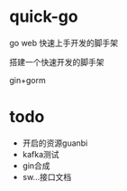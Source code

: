 # quick-go
go web 快速上手开发的脚手架

搭建一个快速开发的脚手架

gin+gorm

# todo
- 开启的资源guanbi
- kafka测试
- gin合成
- sw...接口文档
